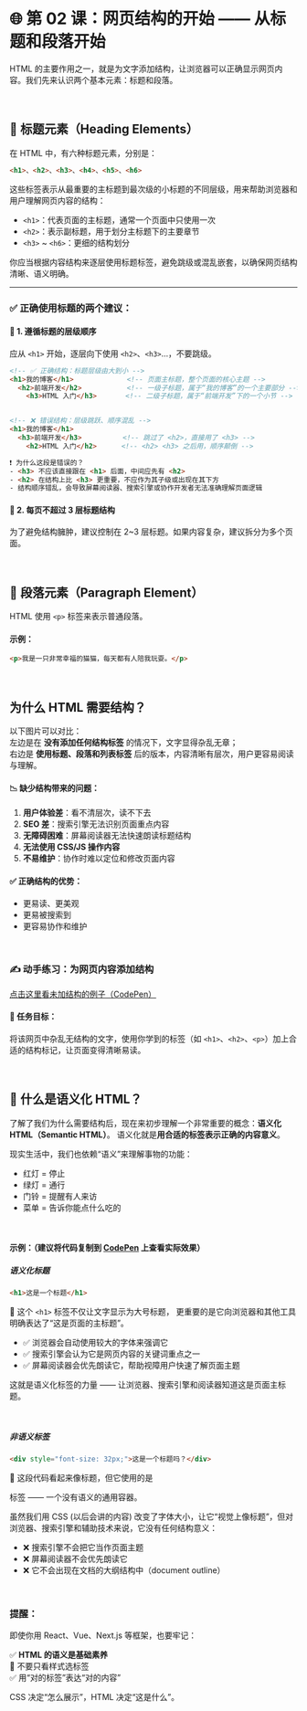 
# 🌐 第 02 课：网页结构的开始 —— 从标题和段落开始

HTML 的主要作用之一，就是为文字添加结构，让浏览器可以正确显示网页内容。我们先来认识两个基本元素：标题和段落。

<br>

## 🧱 标题元素（Heading Elements）

在 HTML 中，有六种标题元素，分别是：

```html
<h1>、<h2>、<h3>、<h4>、<h5>、<h6>
```

这些标签表示从最重要的主标题到最次级的小标题的不同层级，用来帮助浏览器和用户理解网页内容的结构：


- `<h1>`：代表页面的主标题，通常一个页面中只使用一次  
- `<h2>`：表示副标题，用于划分主标题下的主要章节
- `<h3>` ~ `<h6>`：更细的结构划分

你应当根据内容结构来逐层使用标题标签，避免跳级或混乱嵌套，以确保网页结构清晰、语义明确。

---

### ✅ 正确使用标题的两个建议：

#### 🧭 1. 遵循标题的层级顺序

应从 `<h1>` 开始，逐层向下使用 `<h2>`、`<h3>`...，不要跳级。

```html
<!-- ✅ 正确结构：标题层级由大到小 -->
<h1>我的博客</h1>             <!-- 页面主标题，整个页面的核心主题 -->
  <h2>前端开发</h2>           <!-- 一级子标题，属于“我的博客”的一个主要部分 -->
    <h3>HTML 入门</h3>       <!-- 二级子标题，属于“前端开发”下的一个小节 -->


<!-- ❌ 错误结构：层级跳跃、顺序混乱 -->
<h1>我的博客</h1>
  <h3>前端开发</h3>          <!-- 跳过了 <h2>，直接用了 <h3> -->
    <h2>HTML 入门</h2>      <!-- <h2> <h3> 之后用，顺序颠倒 -->

❗ 为什么这段是错误的？
- <h3> 不应该直接跟在 <h1> 后面，中间应先有 <h2>
- <h2> 在结构上比 <h3> 更重要，不应作为其子级或出现在其下方
- 结构顺序错乱，会导致屏幕阅读器、搜索引擎或协作开发者无法准确理解页面逻辑
```

#### 📏 2. 每页不超过 3 层标题结构

为了避免结构臃肿，建议控制在 2~3 层标题。如果内容复杂，建议拆分为多个页面。

<br>

## 🧾 段落元素（Paragraph Element）

HTML 使用 `<p>` 标签来表示普通段落。

#### 示例：

```html
<p>我是一只非常幸福的猫猫，每天都有人陪我玩耍。</p> 
```

<br>

## 为什么 HTML 需要结构？

以下图片可以对比：  
左边是在 **没有添加任何结构标签** 的情况下，文字显得杂乱无章；  
右边是 **使用标题、段落和列表标签** 后的版本，内容清晰有层次，用户更容易阅读与理解。


#### 📉 缺少结构带来的问题：

1. **用户体验差**：看不清层次，读不下去  
2. **SEO 差**：搜索引擎无法识别页面重点内容  
3. **无障碍困难**：屏幕阅读器无法快速朗读标题结构  
4. **无法使用 CSS/JS 操作内容**  
5. **不易维护**：协作时难以定位和修改页面内容


#### ✅ 正确结构的优势：

- 更易读、更美观  
- 更易被搜索到  
- 更容易协作和维护

<br>

### ✍️ 动手练习：为网页内容添加结构

[点击这里看未加结构的例子（CodePen）](https://codepen.io/Hannah-Liao-the-scripter/pen/zxGgapK?editors=1000)

#### 🎯 任务目标：

将该网页中杂乱无结构的文字，使用你学到的标签（如 `<h1>`、`<h2>`、`<p>`）加上合适的结构标记，让页面变得清晰易读。

<br>

## 🧠 什么是语义化 HTML？
了解了我们为什么需要结构后，现在来初步理解一个非常重要的概念：**语义化 HTML（Semantic HTML）**。
语义化就是**用合适的标签表示正确的内容意义**。

现实生活中，我们也依赖“语义”来理解事物的功能：

- 红灯 = 停止  
- 绿灯 = 通行  
- 门铃 = 提醒有人来访  
- 菜单 = 告诉你能点什么吃的  

<br>

#### 示例：（建议将代码复制到 [CodePen](https://codepen.io/) 上查看实际效果）

##### 语义化标题

```html
<h1>这是一个标题</h1>
```
📌 这个 `<h1>` 标签不仅让文字显示为大号标题，
更重要的是它向浏览器和其他工具明确表达了“这是页面的主标题”。

- ✅ 浏览器会自动使用较大的字体来强调它
- ✅ 搜索引擎会认为它是网页内容的关键词重点之一
- ✅ 屏幕阅读器会优先朗读它，帮助视障用户快速了解页面主题

这就是语义化标签的力量 —— 让浏览器、搜索引擎和阅读器知道这是页面主标题。

<br>

##### 非语义标签

```html
<div style="font-size: 32px;">这是一个标题吗？</div>
```

📌 这段代码看起来像标题，但它使用的是 <div> 标签 —— 一个没有语义的通用容器。

虽然我们用 CSS (以后会讲的内容) 改变了字体大小，让它“视觉上像标题”，但对浏览器、搜索引擎和辅助技术来说，它没有任何结构意义：

- ❌ 搜索引擎不会把它当作页面主题
- ❌ 屏幕阅读器不会优先朗读它
- ❌ 它不会出现在文档的大纲结构中（document outline）

<br>

### 提醒：

即使你用 React、Vue、Next.js 等框架，也要牢记：

✅ **HTML 的语义是基础素养**  
🚫 不要只看样式选标签  
✅ 用“对的标签”表达“对的内容”

CSS 决定“怎么展示”，HTML 决定“这是什么”。
